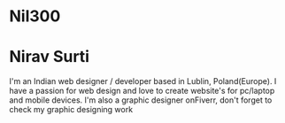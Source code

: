 # Nil300
# Nirav Surti

I'm an Indian web designer / developer based in Lublin, Poland(Europe). I have a passion for web design and love to create website's for pc/laptop and mobile devices. I'm also a graphic designer onFiverr, don't forget to check my graphic designing work
